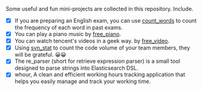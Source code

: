 Some useful and fun mini-projects are collected in this repository. Include.

- [X] If you are preparing an English exam, you can use [count_words](count_words/README.md) to count the frequency of each word in past exams.
- [X] You can play a piano music by [free_piano](free_piano/README.md).
- [X] You can watch tencent's videos in a geek way. by [free_video](free_video/README.md).
- [X] Using [svn_stat](svn_stat/README.md) to count the code volume of your team members, they will be grateful. 😀😀
- [X] The re_parser (short for retrieve expression parser) is a small tool designed to parse strings into Elasticsearch DSL.
- [X] whour, A clean and efficient working hours tracking application that helps you easily manage and track your working time.
